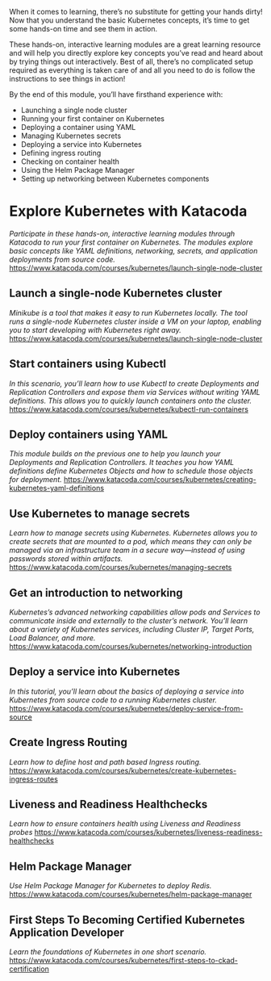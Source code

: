 When it comes to learning, there’s no substitute for getting your hands dirty! Now that you understand the basic Kubernetes concepts, it’s time to get some hands-on time and see them in action. 

These hands-on, interactive learning modules are a great learning resource and will help you directly explore key concepts you’ve read and heard about by trying things out interactively. Best of all, there’s no complicated setup required as everything is taken care of and all you need to do is follow the instructions to see things in action!

By the end of this module, you’ll have firsthand experience with: 
* Launching a single node cluster
* Running your first container on Kubernetes
* Deploying a container using YAML
* Managing Kubernetes secrets
* Deploying a service into Kubernetes
* Defining ingress routing
* Checking on container health
* Using the Helm Package Manager
* Setting up networking between Kubernetes components

# Explore Kubernetes with Katacoda
*Participate in these hands-on, interactive learning modules through Katacoda to run your first container on Kubernetes. The modules explore basic concepts like YAML definitions, networking, secrets, and application deployments from source code.*
https://www.katacoda.com/courses/kubernetes/launch-single-node-cluster
## Launch a single-node Kubernetes cluster
*Minikube is a tool that makes it easy to run Kubernetes locally. The tool runs a single-node Kubernetes cluster inside a VM on your laptop, enabling you to start developing with Kubernetes right away.* 
https://www.katacoda.com/courses/kubernetes/launch-single-node-cluster
## Start containers using Kubectl
*In this scenario, you’ll learn how to use Kubectl to create Deployments and Replication Controllers and expose them via Services without writing YAML definitions. This allows you to quickly launch containers onto the cluster.*
https://www.katacoda.com/courses/kubernetes/kubectl-run-containers
## Deploy containers using YAML
*This module builds on the previous one to help you launch your Deployments and Replication Controllers. It teaches you how YAML definitions define Kubernetes Objects and how to schedule those objects for deployment.*
https://www.katacoda.com/courses/kubernetes/creating-kubernetes-yaml-definitions
## Use Kubernetes to manage secrets
*Learn how to manage secrets using Kubernetes. Kubernetes allows you to create secrets that are mounted to a pod, which means they can only be managed via an infrastructure team in  a secure way—instead of using passwords stored within artifacts.*
https://www.katacoda.com/courses/kubernetes/managing-secrets
## Get an introduction to networking
*Kubernetes’s advanced networking capabilities allow pods and Services to communicate inside and externally to the cluster’s network. You’ll learn about a variety of Kubernetes services, including Cluster IP, Target Ports, Load Balancer, and more.*
https://www.katacoda.com/courses/kubernetes/networking-introduction
## Deploy a service into Kubernetes
*In this tutorial, you’ll learn about the basics of deploying a  service into Kubernetes from source code to a running Kubernetes cluster.*
https://www.katacoda.com/courses/kubernetes/deploy-service-from-source
## Create Ingress Routing
*Learn how to define host and path based Ingress routing.*
https://www.katacoda.com/courses/kubernetes/create-kubernetes-ingress-routes 
## Liveness and Readiness Healthchecks
*Learn how to ensure containers health using Liveness and Readiness probes*
https://www.katacoda.com/courses/kubernetes/liveness-readiness-healthchecks
## Helm Package Manager
*Use Helm Package Manager for Kubernetes to deploy Redis.*
https://www.katacoda.com/courses/kubernetes/helm-package-manager
## First Steps To Becoming Certified Kubernetes Application Developer
*Learn the foundations of Kubernetes in one short scenario.*
https://www.katacoda.com/courses/kubernetes/first-steps-to-ckad-certification
